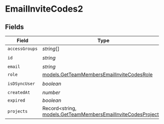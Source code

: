 # EmailInviteCodes2


## Fields

| Field                                                                                                                | Type                                                                                                                 | Required                                                                                                             | Description                                                                                                          |
| -------------------------------------------------------------------------------------------------------------------- | -------------------------------------------------------------------------------------------------------------------- | -------------------------------------------------------------------------------------------------------------------- | -------------------------------------------------------------------------------------------------------------------- |
| `accessGroups`                                                                                                       | *string*[]                                                                                                           | :heavy_minus_sign:                                                                                                   | N/A                                                                                                                  |
| `id`                                                                                                                 | *string*                                                                                                             | :heavy_check_mark:                                                                                                   | N/A                                                                                                                  |
| `email`                                                                                                              | *string*                                                                                                             | :heavy_minus_sign:                                                                                                   | N/A                                                                                                                  |
| `role`                                                                                                               | [models.GetTeamMembersEmailInviteCodesRole](../models/getteammembersemailinvitecodesrole.md)                         | :heavy_minus_sign:                                                                                                   | N/A                                                                                                                  |
| `isDSyncUser`                                                                                                        | *boolean*                                                                                                            | :heavy_check_mark:                                                                                                   | N/A                                                                                                                  |
| `createdAt`                                                                                                          | *number*                                                                                                             | :heavy_minus_sign:                                                                                                   | N/A                                                                                                                  |
| `expired`                                                                                                            | *boolean*                                                                                                            | :heavy_minus_sign:                                                                                                   | N/A                                                                                                                  |
| `projects`                                                                                                           | Record<string, [models.GetTeamMembersEmailInviteCodesProjects](../models/getteammembersemailinvitecodesprojects.md)> | :heavy_minus_sign:                                                                                                   | N/A                                                                                                                  |